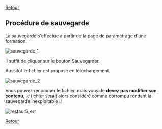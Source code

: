 [Retour](index.md)

## Procédure de sauvegarde ##

La sauvegarde s'effectue à partir de la page de paramétrage d'une formation.

![sauvegarde_1](https://user-images.githubusercontent.com/26385729/59921409-db962480-942d-11e9-83bb-af2025793864.png)

Il suffit de cliquer sur le bouton Sauvegarder.  

Aussitôt le fichier est proposé en téléchargement.

![sauvegarde_2](https://user-images.githubusercontent.com/26385729/59921498-1e57fc80-942e-11e9-8f90-5fdfd9d04983.png)

Vous pouvez renommer le fichier, mais vous de **devez pas modifier son contenu**, le fichier serait alors considéré comme corrompu
rendant la sauvegarde inexploitable !!  

![restaur5_err](https://user-images.githubusercontent.com/26385729/59921679-c372d500-942e-11e9-90a5-dcba2b22e64e.png)


[Retour](index.md)
